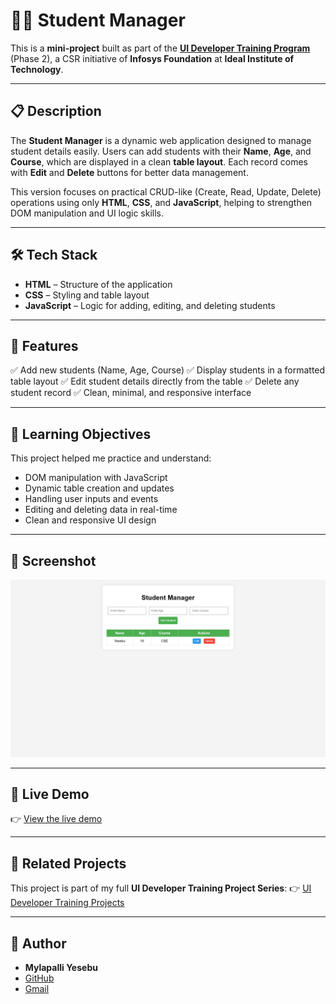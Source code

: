# 🧑‍🎓 Student Manager

This is a **mini-project** built as part of the
**[UI Developer Training Program](https://github.com/MylapalliYesebu/UI-Developer-Training-Projects.git)** (Phase 2),
a CSR initiative of **Infosys Foundation** at **Ideal Institute of Technology**.

---

## 📋 Description

The **Student Manager** is a dynamic web application designed to manage student details easily.
Users can add students with their **Name**, **Age**, and **Course**, which are displayed in a clean **table layout**.
Each record comes with **Edit** and **Delete** buttons for better data management.

This version focuses on practical CRUD-like (Create, Read, Update, Delete) operations using only **HTML**, **CSS**, and **JavaScript**, helping to strengthen DOM manipulation and UI logic skills.

---

## 🛠️ Tech Stack

* **HTML** – Structure of the application
* **CSS** – Styling and table layout
* **JavaScript** – Logic for adding, editing, and deleting students

---

## 🎯 Features

✅ Add new students (Name, Age, Course)
✅ Display students in a formatted table layout
✅ Edit student details directly from the table
✅ Delete any student record
✅ Clean, minimal, and responsive interface

---

## 🧠 Learning Objectives

This project helped me practice and understand:

* DOM manipulation with JavaScript
* Dynamic table creation and updates
* Handling user inputs and events
* Editing and deleting data in real-time
* Clean and responsive UI design

---

## 📸 Screenshot

![Student Manager Screenshot](images/image.png)

---

## 🧪 Live Demo

👉 [View the live demo](https://mylapalliyesebu.github.io/student-manager/)  

---

## 🔗 Related Projects

This project is part of my full **UI Developer Training Project Series**:
👉 [UI Developer Training Projects](https://github.com/MylapalliYesebu/UI-Developer-Training-Projects)

---

## 👤 Author

* **Mylapalli Yesebu**
* [GitHub](https://github.com/MylapalliYesebu)
* [Gmail](mailto:yesebumylapalli08@gmail.com)
